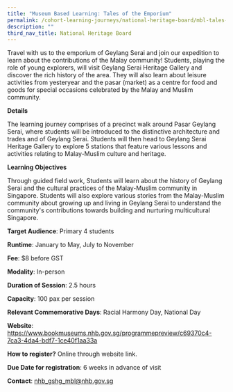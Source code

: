 ```yaml
---
title: "Museum Based Learning: Tales of the Emporium"
permalink: /cohort-learning-journeys/national-heritage-board/mbl-tales-of-the-emporium/
description: ""
third_nav_title: National Heritage Board
---
```

Travel with us to the emporium of Geylang Serai and join our expedition to learn about the contributions of the Malay community! Students, playing the role of young explorers, will visit Geylang Serai Heritage Gallery and discover the rich history of the area. They will also learn about leisure activities from yesteryear and the pasar (market) as a centre for food and goods for special occasions celebrated by the Malay and Muslim community.

**Details**

The learning journey comprises of a precinct walk around Pasar Geylang Serai, where students will be introduced to the distinctive architecture and trades and of Geylang Serai. Students will then head to Geylang Serai Heritage Gallery to explore 5 stations that feature various lessons and activities relating to Malay-Muslim culture and heritage.

**Learning Objectives**

Through guided field work, Students will learn about the history of Geylang Serai and the cultural practices of the Malay-Muslim community in Singapore. Students will  also explore various stories from the Malay-Muslim community about growing up and living in Geylang Serai to understand the community's contributions towards building and nurturing multicultural Singapore.

**Target Audience**: Primary 4 students

**Runtime**: January to May, July to November

**Fee**: $8 before GST		

**Modality**: In-person
		
**Duration of Session**: 2.5 hours 		

**Capacity**: 100 pax per session		
		
**Relevant Commemorative Days**: Racial Harmony Day, National Day	

**Website**: https://www.bookmuseums.nhb.gov.sg/programmepreview/c69370c4-7ca3-4da4-bdf7-1ce40f1aa33a

**How to register?** Online through website link.

**Due Date for registration**: 6 weeks in advance of visit		
		
**Contact**: nhb_gshg_mbl@nhb.gov.sg